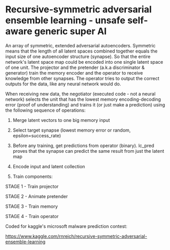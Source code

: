 # Recursive-symmetric adversarial ensemble learning - unsafe self-aware generic super AI

An array of symmetric, extended adversarial autoencoders. Symmetric means that the length of all latent spaces combined together equals the input size of one autoencoder structure (synapse). So that the entire network's latent space map could be encoded into one single latent space of one unit. The projector and the pretender (a.k.a discriminator & generator) train the memory encoder and the operator to receive knowledge from other synapses. The operator tries to output the correct outputs for the data, like any neural network would do.

When receiving new data, the negotiator (executed code - not a neural network) selects the unit that has the lowest memory encoding-decoding error (proof of understanding) and trains it (or just make a prediction) using the following sequence of operations:


1. Merge latent vectors to one big memory input

2. Select target synapse (lowest memory error or random, epsilon=success_rate)

3. Before any training, get predictions from operator (binary). lc_pred proves that the synapse can predict the same result from just the latent map

4. Encode input and latent collection

5. Train components:

STAGE 1 - Train projector

STAGE 2 - Animate pretender

STAGE 3 - Train memory

STAGE 4 - Train operator



Coded for kaggle's microsoft malware prediction contest:

https://www.kaggle.com/rnreich/recursive-symmetric-adversarial-ensemble-learning
